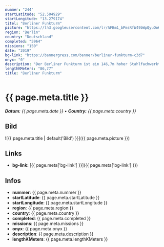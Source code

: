 ```yaml
---
nummer: "244"
startLatitude: "52.504929"
startLongitude: "13.279174"
titel: "Berliner Funkturm"
picture: "https://lh3.googleusercontent.com/lr/AFBm1_bPmsRfW49bWpQyuOo6aIbdpu6wrRev9_SVfOnPVdjXPdODgyLT6J7EvVdlSDhaPsmrRKgKve-WC_Gs5GhP5s1KMtj2JOwWw49_okH1FeiNDXKB4BhfK2S7TVMIHEds_EdW_A4xnXPL5Imduc5uBIzTYpOniZ7wDghbvYVb1EfIGe8izCyxciZXt59wawSzK5tzl0M-HmEWrVtooT7DYtZXix418OzIbt7rbyjTxEnlxCjTXciTTNFU3rDGZCIdICdUI-W5WxykMVd-LiIEzJgs_HUYpQfugSNMkHBWe9lMbKDDEsfkSKVz48VWHC9JRR4gQpPe4yde_bvDxoHfhXaiAI-U0TpztdTEvXswyhrgObpyek0U82vZAgtv8cewtzojqCKbiKWA2JEzc5h69JasWUR3sW_ekJtoGsF2Ic1QyFq_gOV5gPcagG6UpQ4uvUcK2W5Xcr9SoUXK1kgY3LipTVBly5jFTpfyd4vfpQKEyPWURHs_8TrijrktzKWhY12OCT5E1edRxyGhYobApQowytdwyLOWp0rSV2AfQQA9zWD_Dxl1DKQcpY7GcpVOvSFVTu_rsJNR47GZ4TZkbglc13qRNtgbkjfk28sNL3sFvCHDQkduJFWDS72eG5fK5O87J_gl1NF4qk7SUN583diCc6fC7Y8M6FdiJT2qQ7RK5j8XUyY8p0-M8eFVpHW2JTvPJcQT8rwKVm56SS4Is14MYwpib8xlVHohQFJYSKnbe3WPqexpac1G4xPvvD8tWxY0yMQO6tYFD5swNe7uoUzP4avy8O67c5lXX7uecUIMWTq6eDe7gz57O4TGBQ79MWcl0lhpEsEXa_focs0tZJKPJ0AH_XY"
region: "Berlin"
country: "Deutschland"
completed: "5964"
missions: "150"
date: "2019"
bg-link: "https://bannergress.com/banner/berliner-funkturm-c3d7"
onyx: "0"
description: "Der Berliner Funkturm ist ein 146,7m hoher Stahlfachwerkturm in Berlin und  eines der Wahrzeichen der Stadt sowie Symbol des Widerstandes und Freiheitswillen der West-Berliner in der Nachkriegszeit."
lengthKMeters: "86,77"
title: "Berliner Funkturm"
---
```


# {{ page.meta.title }}
_**Datum:** {{ page.meta.date }} • **Country:** {{ page.meta.country }}_

## Bild
![{{ page.meta.title | default('Bild') }}]({{ page.meta.picture }})

## Links
- **bg-link**: [{{ page.meta['bg-link'] }}]({{ page.meta['bg-link'] }})

## Infos
- **nummer**: {{ page.meta.nummer }}
- **startLatitude**: {{ page.meta.startLatitude }}
- **startLongitude**: {{ page.meta.startLongitude }}
- **region**: {{ page.meta.region }}
- **country**: {{ page.meta.country }}
- **completed**: {{ page.meta.completed }}
- **missions**: {{ page.meta.missions }}
- **onyx**: {{ page.meta.onyx }}
- **description**: {{ page.meta.description }}
- **lengthKMeters**: {{ page.meta.lengthKMeters }}

